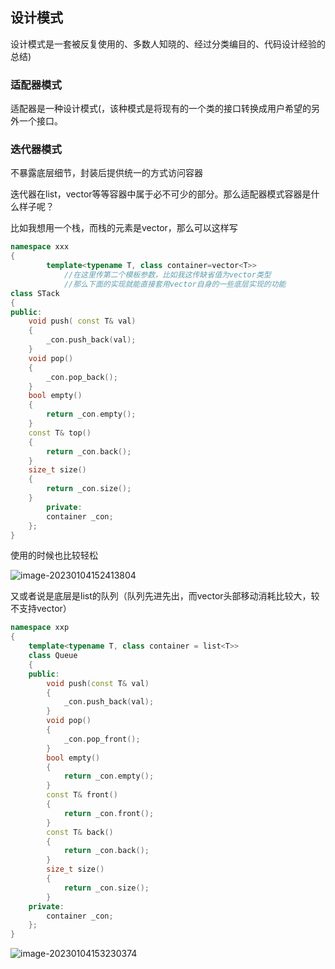 ## 设计模式

设计模式是一套被反复使用的、多数人知晓的、经过分类编目的、代码设计经验的总结)

### 适配器模式

适配器是一种设计模式(，该种模式是将现有的一个类的接口转换成用户希望的另外一个接口。

### 迭代器模式

不暴露底层细节，封装后提供统一的方式访问容器

迭代器在list，vector等等容器中属于必不可少的部分。那么适配器模式容器是什么样子呢？

比如我想用一个栈，而栈的元素是vector，那么可以这样写

```cpp
namespace xxx
{
		template<typename T, class container=vector<T>>
            //在这里传第二个模板参数，比如我这传缺省值为vector类型
            //那么下面的实现就能直接套用vector自身的一些底层实现的功能
class STack
{
public:
	void push( const T& val)
	{
		_con.push_back(val);
	}
	void pop()
	{
		_con.pop_back();
	}
	bool empty()
	{
		return _con.empty();
	}
	const T& top()
	{
		return _con.back();
	}
	size_t size()
	{
		return _con.size();
	}
		private:
		container _con;	
	};
}
```

使用的时候也比较轻松

![image-20230104152413804](https://non1.oss-cn-guangzhou.aliyuncs.com/write1/202301041524065.png)

又或者说是底层是list的队列（队列先进先出，而vector头部移动消耗比较大，较不支持vector）

```cpp
namespace xxp
{
	template<typename T, class container = list<T>>
	class Queue
	{
	public:
		void push(const T& val)
		{
			_con.push_back(val);
		}
		void pop()
		{
			_con.pop_front();
		}
		bool empty()
		{
			return _con.empty();
		}
		const T& front()
		{
			return _con.front();
		}
		const T& back()
		{
			return _con.back();
		}
		size_t size()
		{
			return _con.size();
		}
	private:
		container _con;
	};
}
```

![image-20230104153230374](https://non1.oss-cn-guangzhou.aliyuncs.com/write1/202301041532786.png)